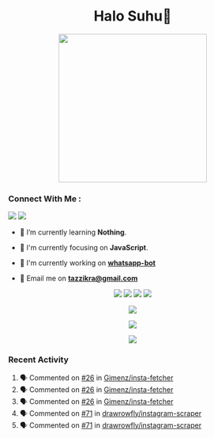 <h1 align="center">Halo Suhu👋</h1>

<p align="center"><img src="https://avatars.githubusercontent.com/thoriqazzikraa" width="300" height="300"></p>

<h3 align="left">Connect With Me :</h3>
<a href="https://facebook.com/thoriqazzikra"><img src="https://img.icons8.com/color/48/000000/facebook.png"></a> <a href="https://instagram.com/nechlophomeria"><img src="https://img.icons8.com/fluency/48/000000/instagram-new.png"></a>

- 🌱 I’m currently learning **Nothing**.

- 👀 I'm currently focusing on **JavaScript**.

- 📝 I'm currently working on **[whatsapp-bot](https://github.com/Urbaexyz/whatsapp-bot)**

- 📩 Email me on **tazzikra@gmail.com**  


<p align="center">
  <img src="https://img.shields.io/badge/-JavaScript-black?style=flat-square&logo=javascript" />
  <img src="https://img.shields.io/badge/-Node.js-black?style=flat-square&logo=Node.js" />
  <img src="https://img.shields.io/badge/-Git-black?style=flat-square&logo=git" />
  <img src="https://img.shields.io/badge/-GitHub-black?style=flat-square&logo=github" />
</p>

<p align="center">
  <a href="https://github.com/thoriqazzikraa/whatsapp-bot"><img src="https://github-readme-stats-tazzikra-gmailcom.vercel.app/api/pin?username=thoriqazzikraa&repo=whatsapp-bot&bg_color=30,e96443,904e95&title_color=fff&text_color=fff&icon_color=fff&hide_border=true&show_owner=true&show_icons=true" /></a></p>
 
<p align="center"> 
  <img src="https://github-readme-stats-tazzikra-gmailcom.vercel.app/api?username=thoriqazzikraa&bg_color=30,e96443,904e95&title_color=fff&count_private=true&include_all_commits=false&text_color=fff&icon_color=fff&hide_border=true&show_icons=true" /></p>
  
<p align="center">
  <img src="https://github-readme-stats-tazzikra-gmailcom.vercel.app/api/top-langs?username=thoriqazzikraa&bg_color=30,e96443,904e95&title_color=fff&text_color=fff&hide_border=true&show_icons=true&layout=compact" /></p>

### Recent Activity

<!--START_SECTION:activity-->
1. 🗣 Commented on [#26](https://github.com/Gimenz/insta-fetcher/issues/26) in [Gimenz/insta-fetcher](https://github.com/Gimenz/insta-fetcher)
2. 🗣 Commented on [#26](https://github.com/Gimenz/insta-fetcher/issues/26) in [Gimenz/insta-fetcher](https://github.com/Gimenz/insta-fetcher)
3. 🗣 Commented on [#26](https://github.com/Gimenz/insta-fetcher/issues/26) in [Gimenz/insta-fetcher](https://github.com/Gimenz/insta-fetcher)
4. 🗣 Commented on [#71](https://github.com/drawrowfly/instagram-scraper/issues/71) in [drawrowfly/instagram-scraper](https://github.com/drawrowfly/instagram-scraper)
5. 🗣 Commented on [#71](https://github.com/drawrowfly/instagram-scraper/issues/71) in [drawrowfly/instagram-scraper](https://github.com/drawrowfly/instagram-scraper)
<!--END_SECTION:activity-->


